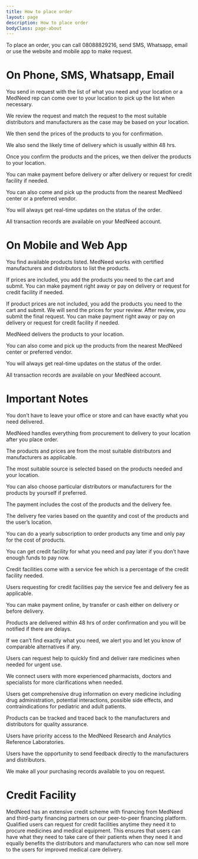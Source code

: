 ```yaml
---
title: How to place order
layout: page
description: How to place order
bodyClass: page-about
---
```


To place an order, you can call 08088829216, send SMS, Whatsapp, email or use the website and mobile app to make request.


# On Phone, SMS, Whatsapp, Email 

You send in request with the list of what you need and your location or a MedNeed rep can come over to your location to pick up the list when necessary.

We review the request and match the request to the most suitable distributors and manufacturers as the case may be based on your location. 

We then send the prices of the products to you for confirmation. 

We also send the likely time of delivery which is usually within 48 hrs.

Once you confirm the products and the prices, we then deliver the products to your location. 

You can make payment before delivery or after delivery or request for credit facility if needed.

You can also come and pick up the products from the nearest MedNeed center or a preferred vendor.

You will always get real-time updates on the status of the order.

All transaction records are available on your MedNeed account.

# On Mobile and Web App
You find available products listed. MedNeed works with certified manufacturers and distributors to list the products.

If prices are included, you add the products you need to the cart and submit. You can make payment right away or pay on delivery or request for credit facility if needed.

If product prices are not included, you add the products you need to the cart and submit. We will send the prices for your review. After review, you submit the final request. You can make payment right away or pay on delivery or request for credit facility if needed.

MedNeed delivers the products to your location. 

You can also come and pick up the products from the nearest MedNeed center or preferred vendor.

You will always get real-time updates on the status of the order.

All transaction records are available on your MedNeed account.

# Important Notes 
You don’t have to leave your office or store and can have exactly what you need delivered.

MedNeed handles everything from procurement to delivery to your location after you place order.

The products and prices are from the most suitable distributors and manufacturers as applicable.

The most suitable source is selected based on the products needed and your location.

You can also choose particular distributors or manufacturers for the products by yourself if preferred. 

The payment includes the cost of the products and the delivery fee. 

The delivery fee varies based on the quantity and cost of the products and the user’s location. 

You can do a yearly subscription to order products any time and only pay for the cost of products.

You can get credit facility for what you need and pay later if you don’t have enough funds to pay now.

Credit facilities come with a service fee which is a percentage of the credit facility needed.

Users requesting for credit facilities pay the service fee and delivery fee as applicable.

You can make payment online, by transfer or cash either on delivery or before delivery.

Products are delivered within 48 hrs of order confirmation and you will be notified if there are delays.

If we can’t find exactly what you need, we alert you and let you know of comparable alternatives if any.

Users can request help to quickly find and deliver rare medicines when needed for urgent use.

We connect users with more experienced pharmacists, doctors and specialists for more clarifications when needed.

Users get comprehensive drug information on every medicine including drug administration, potential interactions, possible side effects, and contraindications for pediatric and adult patients.

Products can be tracked and traced back to the manufacturers and distributors for quality assurance. 

Users have priority access to the MedNeed Research and Analytics Reference Laboratories.

Users have the opportunity to send feedback directly to the manufacturers and distributors. 

We make all your purchasing records available to you on request.

# Credit Facility
MedNeed has an extensive credit scheme with financing from MedNeed and third-party financing partners on our peer-to-peer financing platform. Qualified users can request for credit facilities anytime they need it to procure medicines and medical equipment. This ensures that users can have what they need to take care of their patients when they need it and equally benefits the distributors and manufacturers who can now sell more to the users for improved medical care delivery. 

